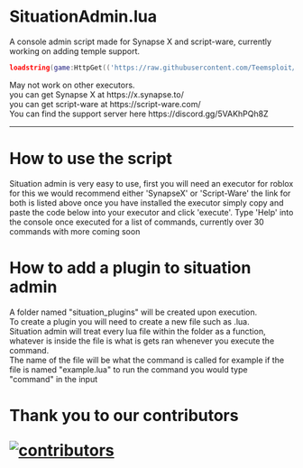 # SituationAdmin.lua
A console admin script made for Synapse X and script-ware, currently working on adding temple support.<br>

```lua
loadstring(game:HttpGet(('https://raw.githubusercontent.com/Teemsploit/SituationAdmin.lua/main/admin.lua'),true))()
```
<p>
May not work on other executors.<br>
you can get Synapse X at https://x.synapse.to/<br>
you can get script-ware at https://script-ware.com/<br>
You can find the support server here https://discord.gg/5VAKhPQh8Z<br>
</p>
<hr>
<p>
<h1>How to use the script</h1>
Situation admin is very easy to use, first you will need an executor for roblox for this we would recommend either 'SynapseX' or 'Script-Ware' the link for both is listed above once you have installed the executor simply copy and paste the code below into your executor and click 'execute'.
Type 'Help' into the console once executed for a list of commands, currently over 30 commands with more coming soon
</p>
<p>
<h1>How to add a plugin to situation admin</h1>  
A folder named "situation_plugins" will be created upon execution.<br>
To create a plugin you will need to create a new file such as <command_name>.lua.<br>
Situation admin will treat every lua file within the folder as a function, whatever is inside the file is what is gets ran whenever you execute the command.<br>
The name of the file will be what the command is called for example if the file is named "example.lua" to run the command you would type "command" in the input
</p>
<h1>Thank you to our contributors</h>

[![contributors](https://contributors-img.web.app/image?repo=Teemsploit/SituationAdmin.lua)](https://github.com/Teemsploit/SituationAdmin.lua/graphs/contributors)
